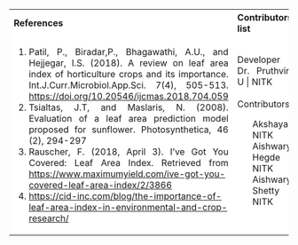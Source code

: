 <table style="text-align:justify;">
  <tr style="background-color: white">
    <th>References</th>
    <th>Contributors list</th>
  </tr>
  <tr style="background-color: white">
    <td>
    <ol>
    <li>Patil, P., Biradar,P., Bhagawathi, A.U., and Hejjegar, I.S. (2018). A review on leaf area index of horticulture crops and its importance. Int.J.Curr.Microbiol.App.Sci. 7(4), 505-513. <a href="https://doi.org/10.20546/ijcmas.2018.704.059">https://doi.org/10.20546/ijcmas.2018.704.059</a></li>
    <li>Tsialtas, J.T, and Maslaris, N. (2008). Evaluation of a leaf area prediction model proposed for sunflower. Photosynthetica, 46 (2), 294-297</li>
    <li>Rauscher, F. (2018, April 3). I’ve Got You Covered: Leaf Area Index. Retrieved from <a href="https://www.maximumyield.com/ive-got-you-covered-leaf-area-index/2/3866">https://www.maximumyield.com/ive-got-you-covered-leaf-area-index/2/3866</a></li>
    <li><a href="https://cid-inc.com/blog/the-importance-of-leaf-area-index-in-environmental-and-crop-research/">https://cid-inc.com/blog/the-importance-of-leaf-area-index-in-environmental-and-crop-research/</a></li>
    </ol>
   </td>
    <td>Developer : Dr. Pruthviraj U | NITK</br></br>
    Contributors :
    <ul style="list-style-type: none;">
    <li>Akshaya | NITK</li>
    <li>Aishwarya Hegde | NITK</li>
    <li>Aishwarya Shetty | NITK</li>
     </ul></td>
  </tr>
</table>
